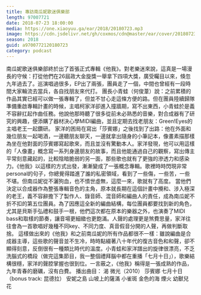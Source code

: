 ```yaml
---
title: 專訪南瓜妮歌迷俱樂部
length: 97007721
date: 2018-07-23 18:00:00
media: https://one.xiaoyuu.ga/ear/2018/20180723.mp3
image: https://cdn.jsdelivr.net/gh/coxmos/cdn@master/ear/cover/20180723.jpeg
season: 2018
guid: a9700772120180723
category: podcast
---
```


南瓜妮歌迷俱樂部終於出了首張正式專輯《他我》。對老樂迷來說，這真是一場漫長的守候：打從他們在26屆政大金旋獎一舉拿下四項大獎，廣受矚目以來，倏忽九年過去了。巡演唱過很多，EP出了兩張，團員走了一個，中間也曾經有一段時間大家輪流去當兵，各自找朋友來代打。
團長小青蛙（何俊葦）說：之前累積的作品其實已經可以做一張專輯了，但並不甘心走這條方便的路。但在團員陸續歸隊準備重啟專輯計畫的時候，主唱柯家洋卻進入撞牆期，寫不出東西，小青蛙於是義不容辭扛起作曲任務。他說他那時聽了很多從前未必熟悉的音樂，對合成器有了研究的興趣，便添購了器材決心學MIDI編曲，並且定期去找老朋友：Green!Eyes的主唱老王一起鑽研。
家洋的困局在寫出「莎賓娜」之後找到了出路：他在外面和幾位朋友一起喝酒，一邊聽朋友聊天，一邊就拿出隨身的小筆記本，像畫素描那樣為坐在他對面的莎賓娜寫起歌來，而且並沒有驚動本人。家洋發現，他可以用這樣的「人像畫」概念寫一系列身邊朋友的故事，而且他能通過自己的觀察，寫出傳主平常刻意藏起的，比較陰暗脆弱的另一面，那些歌也就有了更強的滲透力和感染力。《他我》以這樣的方式出發，漸漸變成了一張概念專輯。歌裡時時閃現非常personal的句子，你總覺得踏進了誰的私密領域，看到了一些傷，一些苦，一些不堪。但南瓜妮從不灑狗血，也不憤世虛無，這麼一來，歌就有了高度。
當他們決定以合成器作為整張專輯音色的主角，原本就長期在這個計畫中攪和、涉入極深的老王，義不容辭擔下了製作人、錄音師、混音師和編曲人的責任，成為南瓜妮不折不扣的第五位團員。為了因應這全新的編曲結構，每位團員都要找到新的角色，尤其是貝斯手弘禮和鼓手一根，他們這次都在原本的樂器之外，也演奏了MIDI bass和取樣的節奏，讓音場更細緻也更飽滿。人聲的處理更是煞費思量，家洋往往會為一首歌唱好幾種不同key、不同力度、真音假音分開的人聲，再做判斷取捨。
這樣做出來的《他我》和之前南瓜妮的所有作品都很不一樣：雖說編曲是合成器主導，這些歌的聲音並不生冷，時時點綴著八十年代的復古音色和和聲，卻不顯得刻意，反倒很有一種類比時代的溫度。小青蛙和家洋譜出的旋律很漂亮，不乏洗腦式的橋段（做完這集節目，我一整個禮拜腦中都在重播「七月十日」），歌樂結構很穩，家洋的聲腔掌握也很到位。一言蔽之，《他我》稱得是一張成熟的作品，九年青春的磨礪，沒有白費。
播出曲目：
渴
微光（2010）
莎賓娜
七月十日
（bonus track: 昆德拉）
安妮之島
山坡上的薩滿
小雀斑
金色的海
煙火
幼獸兒
花

